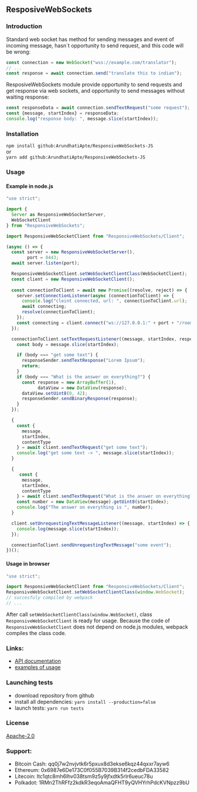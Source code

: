 ## ResposiveWebSockets

### Introduction

Standard web socket has method for sending messages and event of incoming message, hasn`t opportunity to send request,
and this code will be wrong:
```js
const connection = new WebSocket("wss://example.com/translator");
// ...
const response = await connection.send("translate this to indian");
```
ResposiveWebSockets module provide opportunity to send requests and get response via web sockets, and opportunity to send
messages without waiting response:
```js
const responseData = await connection.sendTextRequest("some request");
const {message, startIndex} = responseData;
console.log("response body: ", message.slice(startIndex));
```

### Installation

`npm install github:ArundhatiApte/ResponsiveWebSockets-JS`  
or  
`yarn add github:ArundhatiApte/ResponsiveWebSockets-JS`

### Usage

#### Example in node.js

```js
"use strict";

import {
  Server as ResponsiveWebSocketServer,
  WebSocketClient
} from "ResponsiveWebSockets";

import ResponsiveWebSocketClient from "ResponsiveWebSockets/Client";

(async () => {
  const server = new ResponsiveWebSocketServer(),
        port = 8443;
  await server.listen(port);

  ResponsiveWebSocketClient.setWebSocketClientClass(WebSocketClient);
  const client = new ResponsiveWebSocketClient();
  
  const connectionToClient = await new Promise((resolve, reject) => {
    server.setConnectionListener(async (connectionToClient) => {
      console.log("cleint connected, url: ", connectionToClient.url);
      await connecting;
      resolve(connectionToClient);
    });
    const connecting = client.connect("ws://127.0.0.1:" + port + "/room/12345");
  });

  connectionToClient.setTextRequestListener((message, startIndex, responseSender) => {
    const body = message.slice(startIndex);

    if (body === "get some text") {
      responseSender.sendTextResponse("Lorem Ipsum");
      return;
    }
    if (body === "What is the answer on everything?") {
      const response = new ArrayBuffer(1),
            dataView = new DataView(response);
      dataView.setUint8(0, 42);
      responseSender.sendBinaryResponse(response);
    }
  });

  {
    const {
      message,
      startIndex,
      contentType
    } = await client.sendTextRequest("get some text");
    console.log("get some text -> ", message.slice(startIndex));
  }

  {
     const {
      message,
      startIndex,
      contentType
    } = await client.sendTextRequest("What is the answer on everything?");
    const number = new DataView(message).getUint8(startIndex);
    console.log("The answer on everything is ", number);
  }

  client.setUnrequestingTextMessageListener((message, startIndex) => {
    console.log(message.slice(startIndex));
  });

  connectionToClient.sendUnrequestingTextMessage("some event");
})();
```

#### Usage in browser

```js
"use strict";

import ResponsiveWebSocketClient from "ResponsiveWebSockets/Client";
ResponsiveWebSocketClient.setWebSocketClientClass(window.WebSocket);
// succesfuly compiled by webpack
// ...
```

After call `setWebSocketClientClass(window.WebSocket)`, class `ResponsiveWebSocketClient` is ready for usage.
Because the code of `ResponsiveWebSocketClient` does not depend on node.js modules, webpack compiles the class code.

### Links:

- [API documentation](./docs/API.md)
- [examples of usage](./examples)

### Launching tests

- download repository from github
- install all dependencies: `yarn install --production=false`
- launch tests: `yarn run tests`

### License

[Apache-2.0](http://www.apache.org/licenses/LICENSE-2.0)

### Support:

- Bitcoin Cash: qq0j7w2nvjvtk6r5pxux8d3ekse6kqz44qxxr7ayw6
- Ethereum: 0x6987e6De173C0f055B7039B314f2cedbFDA33582
- Litecoin: ltc1qtc8mh6lhv038tsm9z5y9jfxdtk5rlr6ueuc78u
- Polkadot: 1RMn2ThRFfz2kdkR3eqoAmaQFHT9yQVHYrhPdcKVNpzz9bU
